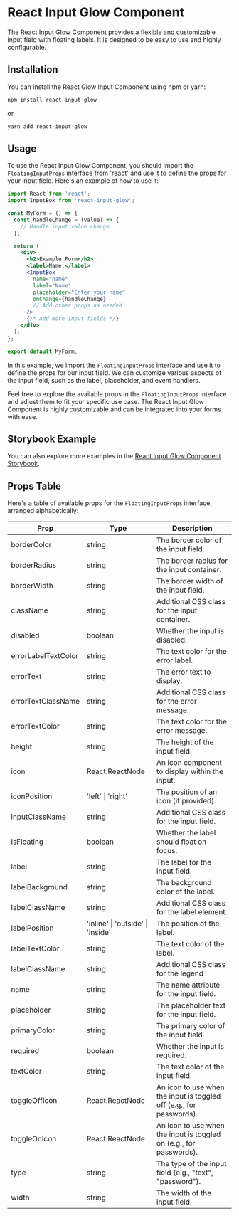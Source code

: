 # React Input Glow Component

The React Input Glow Component provides a flexible and customizable input field with floating labels. It is designed to be easy to use and highly configurable.

## Installation

You can install the React Glow Input Component using npm or yarn:

```sh
npm install react-input-glow
```

or

```sh
yarn add react-input-glow
```

## Usage

To use the React Input Glow Component, you should import the `FloatingInputProps` interface from 'react' and use it to define the props for your input field. Here's an example of how to use it:

```jsx
import React from 'react';
import InputBox from 'react-input-glow';

const MyForm = () => {
  const handleChange = (value) => {
    // Handle input value change
  };

  return (
    <div>
      <h2>Example Form</h2>
      <label>Name:</label>
      <InputBox
        name="name"
        label="Name"
        placeholder="Enter your name"
        onChange={handleChange}
        // Add other props as needed
      />
      {/* Add more input fields */}
    </div>
  );
};

export default MyForm;
```

In this example, we import the `FloatingInputProps` interface and use it to define the props for our input field. We can customize various aspects of the input field, such as the label, placeholder, and event handlers.

Feel free to explore the available props in the `FloatingInputProps` interface and adjust them to fit your specific use case. The React Input Glow Component is highly customizable and can be integrated into your forms with ease.

## Storybook Example

You can also explore more examples in the [React Input Glow Component Storybook](https://react-input-glow.web.app/?path=/docs/inputbox--docs).


## Props Table

Here's a table of available props for the `FloatingInputProps` interface, arranged alphabetically:

| Prop               | Type           | Description                                       |
| ------------------ | -------------- | ------------------------------------------------- |
| borderColor        | string         | The border color of the input field.              |
| borderRadius       | string         | The border radius for the input container.        |
| borderWidth        | string         | The border width of the input field.              |
| className          | string         | Additional CSS class for the input container.      |
| disabled           | boolean        | Whether the input is disabled.                    |
| errorLabelTextColor| string         | The text color for the error label.              |
| errorText          | string         | The error text to display.                        |
| errorTextClassName | string         | Additional CSS class for the error message.      |
| errorTextColor     | string         | The text color for the error message.            |
| height             | string         | The height of the input field.                    |
| icon               | React.ReactNode | An icon component to display within the input.    |
| iconPosition       | 'left' \| 'right' | The position of an icon (if provided).       |
| inputClassName     | string         | Additional CSS class for the input field.          |
| isFloating         | boolean        | Whether the label should float on focus.          |
| label              | string         | The label for the input field.                    |
| labelBackground    | string         | The background color of the label.               |
| labelClassName     | string         | Additional CSS class for the label element.       |
| labelPosition      | 'inline' \| 'outside' \| 'inside' | The position of the label. |
| labelTextColor     | string         | The text color of the label.                |
| labelClassName     | string         | Additional CSS class for the legend                |
| name               | string         | The name attribute for the input field.           |
| placeholder        | string         | The placeholder text for the input field.         |
| primaryColor       | string         | The primary color of the input field.             |
| required           | boolean        | Whether the input is required.                    |
| textColor          | string         | The text color of the input field.                |
| toggleOffIcon      | React.ReactNode | An icon to use when the input is toggled off (e.g., for passwords). |
| toggleOnIcon       | React.ReactNode | An icon to use when the input is toggled on (e.g., for passwords). |
| type               | string         | The type of the input field (e.g., "text", "password"). |
| width              | string         | The width of the input field.                     |
